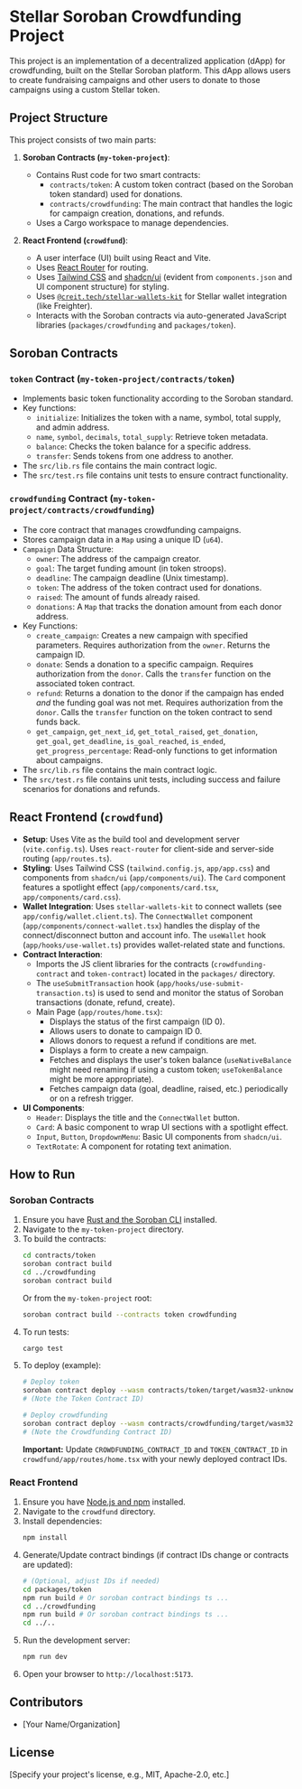 # Stellar Soroban Crowdfunding Project

This project is an implementation of a decentralized application (dApp) for crowdfunding, built on the Stellar Soroban platform. This dApp allows users to create fundraising campaigns and other users to donate to those campaigns using a custom Stellar token.

## Project Structure

This project consists of two main parts:

1.  **Soroban Contracts (`my-token-project`)**:
    * Contains Rust code for two smart contracts:
        * `contracts/token`: A custom token contract (based on the Soroban token standard) used for donations.
        * `contracts/crowdfunding`: The main contract that handles the logic for campaign creation, donations, and refunds.
    * Uses a Cargo workspace to manage dependencies.

2.  **React Frontend (`crowdfund`)**:
    * A user interface (UI) built using React and Vite.
    * Uses [React Router](https://reactrouter.com/) for routing.
    * Uses [Tailwind CSS](https://tailwindcss.com/) and [shadcn/ui](https://ui.shadcn.com/) (evident from `components.json` and UI component structure) for styling.
    * Uses [`@creit.tech/stellar-wallets-kit`](https://github.com/Creit-Tech/stellar-wallets-kit) for Stellar wallet integration (like Freighter).
    * Interacts with the Soroban contracts via auto-generated JavaScript libraries (`packages/crowdfunding` and `packages/token`).

## Soroban Contracts

### `token` Contract (`my-token-project/contracts/token`)

* Implements basic token functionality according to the Soroban standard.
* Key functions:
    * `initialize`: Initializes the token with a name, symbol, total supply, and admin address.
    * `name`, `symbol`, `decimals`, `total_supply`: Retrieve token metadata.
    * `balance`: Checks the token balance for a specific address.
    * `transfer`: Sends tokens from one address to another.
* The `src/lib.rs` file contains the main contract logic.
* The `src/test.rs` file contains unit tests to ensure contract functionality.

### `crowdfunding` Contract (`my-token-project/contracts/crowdfunding`)

* The core contract that manages crowdfunding campaigns.
* Stores campaign data in a `Map` using a unique ID (`u64`).
* `Campaign` Data Structure:
    * `owner`: The address of the campaign creator.
    * `goal`: The target funding amount (in token stroops).
    * `deadline`: The campaign deadline (Unix timestamp).
    * `token`: The address of the token contract used for donations.
    * `raised`: The amount of funds already raised.
    * `donations`: A `Map` that tracks the donation amount from each donor address.
* Key Functions:
    * `create_campaign`: Creates a new campaign with specified parameters. Requires authorization from the `owner`. Returns the campaign ID.
    * `donate`: Sends a donation to a specific campaign. Requires authorization from the `donor`. Calls the `transfer` function on the associated token contract.
    * `refund`: Returns a donation to the donor if the campaign has ended *and* the funding goal was not met. Requires authorization from the `donor`. Calls the `transfer` function on the token contract to send funds back.
    * `get_campaign`, `get_next_id`, `get_total_raised`, `get_donation`, `get_goal`, `get_deadline`, `is_goal_reached`, `is_ended`, `get_progress_percentage`: Read-only functions to get information about campaigns.
* The `src/lib.rs` file contains the main contract logic.
* The `src/test.rs` file contains unit tests, including success and failure scenarios for donations and refunds.

## React Frontend (`crowdfund`)

* **Setup**: Uses Vite as the build tool and development server (`vite.config.ts`). Uses `react-router` for client-side and server-side routing (`app/routes.ts`).
* **Styling**: Uses Tailwind CSS (`tailwind.config.js`, `app/app.css`) and components from `shadcn/ui` (`app/components/ui`). The `Card` component features a spotlight effect (`app/components/card.tsx`, `app/components/card.css`).
* **Wallet Integration**: Uses `stellar-wallets-kit` to connect wallets (see `app/config/wallet.client.ts`). The `ConnectWallet` component (`app/components/connect-wallet.tsx`) handles the display of the connect/disconnect button and account info. The `useWallet` hook (`app/hooks/use-wallet.ts`) provides wallet-related state and functions.
* **Contract Interaction**:
    * Imports the JS client libraries for the contracts (`crowdfunding-contract` and `token-contract`) located in the `packages/` directory.
    * The `useSubmitTransaction` hook (`app/hooks/use-submit-transaction.ts`) is used to send and monitor the status of Soroban transactions (donate, refund, create).
    * Main Page (`app/routes/home.tsx`):
        * Displays the status of the first campaign (ID 0).
        * Allows users to donate to campaign ID 0.
        * Allows donors to request a refund if conditions are met.
        * Displays a form to create a new campaign.
        * Fetches and displays the user's token balance (`useNativeBalance` might need renaming if using a custom token; `useTokenBalance` might be more appropriate).
        * Fetches campaign data (goal, deadline, raised, etc.) periodically or on a refresh trigger.
* **UI Components**:
    * `Header`: Displays the title and the `ConnectWallet` button.
    * `Card`: A basic component to wrap UI sections with a spotlight effect.
    * `Input`, `Button`, `DropdownMenu`: Basic UI components from `shadcn/ui`.
    * `TextRotate`: A component for rotating text animation.

## How to Run

### Soroban Contracts

1.  Ensure you have [Rust and the Soroban CLI](https://soroban.stellar.org/docs/getting-started/setup) installed.
2.  Navigate to the `my-token-project` directory.
3.  To build the contracts:
    ```bash
    cd contracts/token
    soroban contract build
    cd ../crowdfunding
    soroban contract build
    ```
    Or from the `my-token-project` root:
    ```bash
    soroban contract build --contracts token crowdfunding
    ```
4.  To run tests:
    ```bash
    cargo test
    ```
5.  To deploy (example):
    ```bash
    # Deploy token
    soroban contract deploy --wasm contracts/token/target/wasm32-unknown-unknown/release/token.wasm --source <YOUR_ACCOUNT_NAME> --network testnet
    # (Note the Token Contract ID)

    # Deploy crowdfunding
    soroban contract deploy --wasm contracts/crowdfunding/target/wasm32-unknown-unknown/release/crowdfunding.wasm --source <YOUR_ACCOUNT_NAME> --network testnet
    # (Note the Crowdfunding Contract ID)
    ```
    **Important:** Update `CROWDFUNDING_CONTRACT_ID` and `TOKEN_CONTRACT_ID` in `crowdfund/app/routes/home.tsx` with your newly deployed contract IDs.

### React Frontend

1.  Ensure you have [Node.js and npm](https://nodejs.org/) installed.
2.  Navigate to the `crowdfund` directory.
3.  Install dependencies:
    ```bash
    npm install
    ```
4.  Generate/Update contract bindings (if contract IDs change or contracts are updated):
    ```bash
    # (Optional, adjust IDs if needed)
    cd packages/token
    npm run build # Or soroban contract bindings ts ...
    cd ../crowdfunding
    npm run build # Or soroban contract bindings ts ...
    cd ../..
    ```
5.  Run the development server:
    ```bash
    npm run dev
    ```
6.  Open your browser to `http://localhost:5173`.

## Contributors

* [Your Name/Organization]

## License

[Specify your project's license, e.g., MIT, Apache-2.0, etc.]
